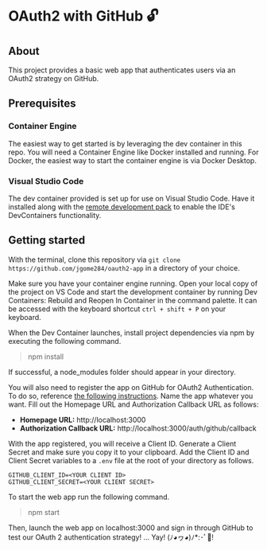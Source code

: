 # OAuth2 with GitHub 🔓

## About

This project provides a basic web app that authenticates users via an OAuth2 strategy on GitHub.

## Prerequisites

### Container Engine

The easiest way to get started is by leveraging the dev container in this repo. You will need a Container Engine like Docker installed and running. For Docker, the easiest way to start the container engine is via Docker Desktop.

### Visual Studio Code

The dev container provided is set up for use on Visual Studio Code. Have it installed along with the [remote development pack](https://marketplace.visualstudio.com/items?itemName=ms-vscode-remote.vscode-remote-extensionpack) to enable the IDE's DevContainers functionality.

## Getting started

With the terminal, clone this repository via `git clone https://github.com/jgome284/oauth2-app` in a directory of your choice. 

Make sure you have your container engine running. Open your local copy of the project on VS Code and start the development container by running Dev Containers: Rebuild and Reopen In Container in the command palette. It can be accessed with the keyboard shortcut `ctrl + shift + P` on your keyboard.

When the Dev Container launches, install project dependencies via npm by executing the following command.

> npm install

If successful, a node_modules folder should appear in your directory. 

You will also need to register the app on GitHub for OAuth2 Authentication. To do so, reference [the following instructions](https://docs.github.com/en/apps/oauth-apps/building-oauth-apps/creating-an-oauth-app). Name the app whatever you want. Fill out the Homepage URL and Authorization Callback URL as follows: 

- **Homepage URL:** http://localhost:3000
- **Authorization Callback URL:** http://localhost:3000/auth/github/callback

With the app registered, you will receive a Client ID. Generate a Client Secret and make sure you copy it to your clipboard. Add the Client ID and Client Secret variables to a `.env` file at the root of your directory as follows.

```.env
GITHUB_CLIENT_ID=<YOUR CLIENT ID>
GITHUB_CLIENT_SECRET=<YOUR CLIENT SECRET>
```

To start the web app run the following command.

> npm start

Then, launch the web app on localhost:3000 and sign in through GitHub to test our OAuth 2 authentication strategy! ... Yay! (ﾉ◕ヮ◕)ﾉ*:･ﾟ🎊!
